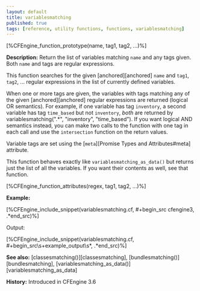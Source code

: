 ```yaml
---
layout: default
title: variablesmatching
published: true
tags: [reference, utility functions, functions, variablesmatching]
---
```


[%CFEngine_function_prototype(name, tag1, tag2, ...)%]

**Description:** Return the list of variables matching `name` and any tags
given. Both `name` and tags are regular expressions.

This function searches for the given [anchored][anchored] `name` and
`tag1`, `tag2`, ... regular expressions in the list of currently defined
variables.

When one or more tags are given, the variables with tags matching any
of the given [anchored][anchored] regular expressions are returned (logical OR semantics).
For example, if one variable has tag `inventory`, a second variable has tag `time_based`
but not `inventory`, *both* are returned by variablesmatching(".*", "inventory", "time_based").
If you want logical AND semantics instead, you can make two calls to the function
with one tag in each call and use the `intersection` function on the return values.

Variable tags are set using the [`meta`][Promise Types and Attributes#meta] attribute.

This function behaves exactly like `variablesmatching_as_data()` but returns
just the list of all the variables. If you want their contents as well, see that
function.

[%CFEngine_function_attributes(regex, tag1, tag2, ...)%]

**Example:**

[%CFEngine_include_snippet(variablesmatching.cf, #\+begin_src cfengine3, .*end_src)%]

Output:

[%CFEngine_include_snippet(variablesmatching.cf, #\+begin_src\s+example_output\s*, .*end_src)%]

**See also:** [classesmatching()][classesmatching], [bundlesmatching()][bundlesmatching], [variablesmatching_as_data()][variablesmatching_as_data]

**History:** Introduced in CFEngine 3.6
